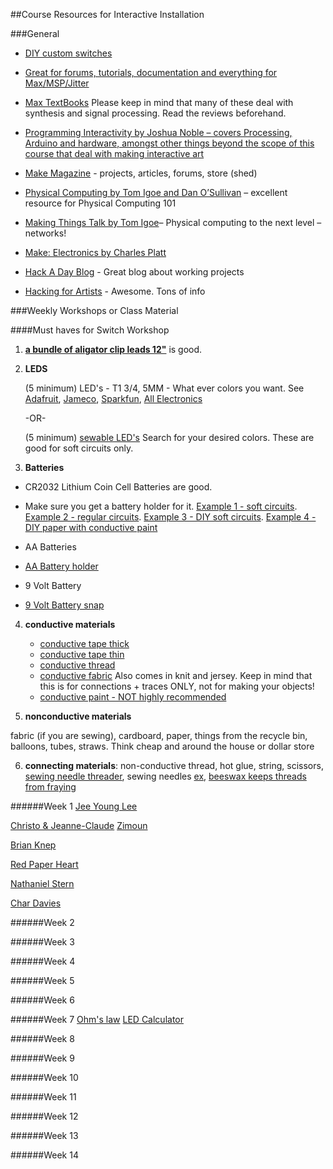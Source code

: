 ##Course Resources for Interactive Installation

###General

- [DIY custom switches](http://www.kobakant.at/DIY/?p=792)

- [Great for forums, tutorials, documentation and everything for Max/MSP/Jitter](http://cycling74.com)

- [Max TextBooks](https://cycling74.com/wiki/index.php?title=Max_Documentation_and_Resources) Please keep in mind that many of these deal with synthesis and signal processing. Read the reviews beforehand.

- [Programming Interactivity by Joshua Noble – covers Processing, Arduino and hardware, amongst other things beyond the scope of this course that deal with making interactive art](http://www.amazon.com/Programming-Interactivity-Joshua-Noble/dp/144931144X/ref=sr_1_sc_1?ie=UTF8&qid=1453768057&sr=8-1-spell&keywords=programming+interactivty)

- [Make Magazine](http://makezine.com/) - projects, articles, forums, store (shed)

- [Physical Computing by Tom Igoe and Dan O’Sullivan](http://www.amazon.com/Physical-Computing-Sensing-Controlling-Computers/dp/159200346X) – excellent resource for Physical Computing 101

- [Making Things Talk by Tom Igoe](http://www.amazon.com/Making-Things-Talk-Sensors-Networks/dp/1449392431/ref=pd_bxgy_14_img_2?ie=UTF8&refRID=0CEWTEYQZGFZ0REWMVK2)– Physical computing to the next level – networks!

- [Make: Electronics by Charles Platt](http://www.amazon.com/Make-Electronics-Learning-Through-Discovery/dp/1680450263/ref=sr_1_1?s=books&ie=UTF8&qid=1453846684&sr=1-1&keywords=make+electronics)

- [Hack A Day Blog](http://hackaday.com/)  - Great blog about working projects

- [Hacking for Artists](http://hackingforartists.com/) - Awesome. Tons of info

###Weekly Workshops or Class Material



####Must haves for Switch Workshop

1. **[a bundle of aligator clip leads 12"](https://www.adafruit.com/products/1008)** is good. 

2. **LEDS**

	(5 minimum) LED's - T1 3/4, 5MM - What ever colors you want. See [Adafruit](https://www.adafruit.com), [Jameco](http://www.jameco.com/), [Sparkfun](https://www.sparkfun.com/), [All Electronics](http://www.allelectronics.com/)

	-OR-

 	(5 minimum) [sewable LED's](https://www.adafruit.com/products/1758) Search for your desired colors. These are good for soft circuits only. 

3. **Batteries**

 - CR2032 Lithium Coin Cell Batteries are good. 

 - Make sure you get a battery holder for it. [Example 1 - soft circuits](https://www.adafruit.com/products/653). [Example 2 - regular circuits](https://www.adafruit.com/products/783). [Example 3 - DIY soft circuits](http://www.kobakant.at/DIY/?p=5222). [Example 4 - DIY paper with conductive paint](http://www.bareconductive.com/make/paper-battery-holder-fold-holder/)

 - AA Batteries

 - [AA Battery holder](https://www.adafruit.com/products/770)

 - 9 Volt Battery

 - [9 Volt Battery snap](http://www.allelectronics.com/make-a-store/item/bst-3/9-volt-battery-snap-3-leads/1.html)

4. **conductive materials**
	- [conductive tape thick](https://www.adafruit.com/products/1127)
	- [conductive tape thin](https://www.adafruit.com/products/1127)
	- [conductive thread](https://www.adafruit.com/products/641)
	- [conductive fabric](https://www.adafruit.com/products/1168) Also comes in knit and jersey. Keep in mind that this is for connections + traces ONLY, not for making your objects!
	- [conductive paint - NOT highly recommended](https://www.adafruit.com/products/1306)

5. **nonconductive materials**

  fabric (if you are sewing), cardboard, paper, things from the recycle bin, balloons, tubes, straws. Think cheap and around the house or dollar store

6. **connecting materials**: non-conductive thread, hot glue, string, scissors, [sewing needle threader](http://www.amazon.com/SINGER-3-Count-Needle-Threaders/dp/B009D0O6LM/ref=sr_1_1?ie=UTF8&qid=1457135624&sr=8-1&keywords=needle+threader), sewing needles [ex](https://www.adafruit.com/products/1285), [beeswax keeps threads from fraying](http://www.amazon.com/Eurotool-Strengthening-Conditioner-Quilting-Crafting/dp/B004HMT12U/ref=sr_1_3?ie=UTF8&qid=1457135662&sr=8-3&keywords=sewing+wax)


######Week 1
[Jee Young Lee](http://www.demilked.com/jee-young-lee-surreal-photography-studio-room/)

[Christo & Jeanne-Claude](http://christojeanneclaude.net/)
[Zimoun](http://www.zimoun.net/)

[Brian Knep](http://www.blep.com/)

[Red Paper Heart](http://www.redpaperheart.com/)

[Nathaniel Stern](http://nathanielstern.com/)

[Char Davies](http://www.immersence.com/)

######Week 2

######Week 3

######Week 4

######Week 5

######Week 6

######Week 7
[Ohm's law](https://learn.sparkfun.com/tutorials/voltage-current-resistance-and-ohms-law)
[LED Calculator](http://led.linear1.org/1led.wiz)

######Week 8

######Week 9

######Week 10

######Week 11

######Week 12

######Week 13

######Week 14

